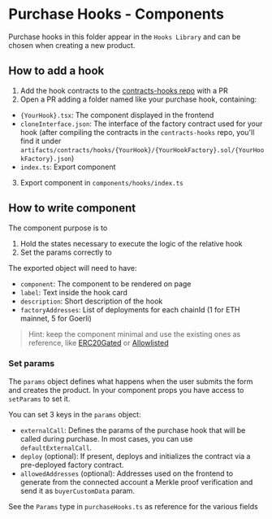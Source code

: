 # Purchase Hooks - Components

Purchase hooks in this folder appear in the `Hooks Library` and can be chosen when creating a new product.

## How to add a hook

1. Add the hook contracts to the [contracts-hooks repo](https://github.com/slice-so/interface) with a PR
2. Open a PR adding a folder named like your purchase hook, containing:

- `{YourHook}.tsx`: The component displayed in the frontend
- `cloneInterface.json`: The interface of the factory contract used for your hook (after compiling the contracts in the `contracts-hooks` repo, you'll find it under `artifacts/contracts/hooks/{YourHook}/{YourHookFactory}.sol/{YourHookFactory}.json`)
- `index.ts`: Export component

3. Export component in `components/hooks/index.ts`

## How to write component

The component purpose is to

1. Hold the states necessary to execute the logic of the relative hook
2. Set the params correctly to

The exported object will need to have:

- `component`: The component to be rendered on page
- `label`: Text inside the hook card
- `description`: Short description of the hook
- `factoryAddresses`: List of deployments for each chainId (1 for ETH mainnet, 5 for Goerli)

> Hint: keep the component minimal and use the existing ones as reference, like [ERC20Gated](ERC20Gated/ERC20Gated.tsx) or [Allowlisted](Allowlisted/Allowlisted.tsx)

### Set params

The `params` object defines what happens when the user submits the form and creates the product. In your component props you have access to `setParams` to set it.

You can set 3 keys in the `params` object:

- `externalCall`: Defines the params of the purchase hook that will be called during purchase. In most cases, you can use `defaultExternalCall`.
- `deploy` (optional): If present, deploys and initializes the contract via a pre-deployed factory contract.
- `allowedAddresses` (optional): Addresses used on the frontend to generate from the connected account a Merkle proof verification and send it as `buyerCustomData` param.

See the `Params` type in `purchaseHooks.ts` as reference for the various fields
